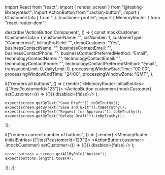 import React from "react";
import { render, screen } from "@testing-library/react";
import ActionButton from "./action-button";
import { ICustomerData } from "../../customer-profile";
import { MemoryRouter } from "react-router-dom";

describe("ActionButton Component", () => {
  const mockCustomer: ICustomerData = {
    customerName: "",
    cisNumber: 1,
    customerType: "Commericial",
    billingProfileId: "",
    demoCustomer: "Yes",
    businessContactName: "",
    businessContactEmail: "",
    businessContactPhone: "",
    businessContactPreferredMethod: "Email",
    technologyContactName: "",
    technologyContactEmail: "",
    technologyContactPhone: "",
    technologyContactPreferredMethod: "Email",
    transactionLimit: 0,
    dailyLimit: 0,
    processingWindowStartTime: "00:00",
    processingWindowEndTime: "24:00",
    processingWindowZone: "GMT",
  };

  it("renders all buttons", () => {
    render(
      <MemoryRouter initialEntries={["/test?customerId=123"]}>
        <ActionButton customer={mockCustomer} setCustomer={() => ({})} disabled={false} />
      </MemoryRouter>
    );

    expect(screen.getByText("Save Draft")).toBeTruthy();
    expect(screen.getByText("Save and Exit")).toBeTruthy();
    expect(screen.getByText("Request for Approval")).toBeTruthy();
    expect(screen.getByText("Delete Draft")).toBeTruthy();
  });

  it("renders correct number of buttons", () => {
    render(
      <MemoryRouter initialEntries={["/test?customerId=123"]}>
        <ActionButton customer={mockCustomer} setCustomer={() => ({})} disabled={false} />
      </MemoryRouter>
    );

    const buttons = screen.getAllByRole("button");
    expect(buttons.length).toBe(4);
  });
});
